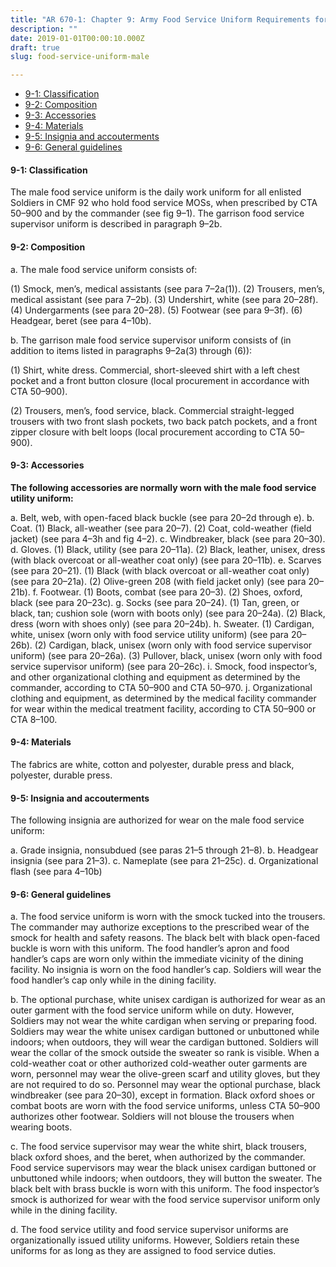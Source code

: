 ```yaml
---
title: "AR 670-1: Chapter 9: Army Food Service Uniform Requirements for Men"
description: ""
date: 2019-01-01T00:00:10.000Z
draft: true
slug: food-service-uniform-male

---
```


<ul>
<li><a href="#9-1">9-1: Classification</a></li> 
<li><a href="#9-2">9-2: Composition</a></li> 
<li><a href="#9-3">9-3: Accessories</a></li> 
<li><a href="#9-4">9-4: Materials</a></li>
<li><a href="#9-5">9-5: Insignia and accouterments</a></li> 
<li><a href="#9-6">9-6: General guidelines</a></li>
</ul>

<h4 id="9-1">9-1: Classification</h4>

The male food service uniform is the daily work uniform for all enlisted Soldiers in CMF 92 who hold food service MOSs, when prescribed by CTA 50–900 and by the commander (see fig 9–1). The garrison food service supervisor uniform is described in paragraph 9–2b.

<h4 id="9-2">9-2: Composition</h4>

a. The male food service uniform consists of:

(1) Smock, men’s, medical assistants (see para 7–2a(1)).
(2) Trousers, men’s, medical assistant (see para 7–2b).
(3) Undershirt, white (see para 20–28f).
(4) Undergarments (see para 20–28).
(5) Footwear (see para 9–3f).
(6) Headgear, beret (see para 4–10b).

b. The garrison male food service supervisor uniform consists of (in addition to items listed in paragraphs 9–2a(3) through (6)):

(1) Shirt, white dress. Commercial, short-sleeved shirt with a left chest pocket and a front button closure (local procurement in accordance with CTA 50–900).

(2) Trousers, men’s, food service, black. Commercial straight-legged trousers with two front slash pockets, two back patch pockets, and a front zipper closure with belt loops (local procurement according to CTA 50–900).

<h4 id="9-3">9-3: Accessories</h4>

<strong>The following accessories are normally worn with the male food service utility uniform:</strong>

a. Belt, web, with open-faced black buckle (see para 20–2d through e).
b. Coat.
(1) Black, all-weather (see para 20–7).
(2) Coat, cold-weather (field jacket) (see para 4–3h and fig 4–2).
c. Windbreaker, black (see para 20–30).
d. Gloves.
(1) Black, utility (see para 20–11a).
(2) Black, leather, unisex, dress (with black overcoat or all-weather coat only) (see para 20–11b).
e. Scarves (see para 20–21).
(1) Black (with black overcoat or all-weather coat only) (see para 20–21a).
(2) Olive-green 208 (with field jacket only) (see para 20–21b).
f. Footwear.
(1) Boots, combat (see para 20–3).
(2) Shoes, oxford, black (see para 20–23c).
g. Socks (see para 20–24).
(1) Tan, green, or black, tan; cushion sole (worn with boots only) (see para 20–24a).
(2) Black, dress (worn with shoes only) (see para 20–24b).
h. Sweater.
(1) Cardigan, white, unisex (worn only with food service utility uniform) (see para 20–26b).
(2) Cardigan, black, unisex (worn only with food service supervisor uniform) (see para 20–26a).
(3) Pullover, black, unisex (worn only with food service supervisor uniform) (see para 20–26c).
i. Smock, food inspector’s, and other organizational clothing and equipment as determined by the commander, according to CTA 50–900 and CTA 50–970.
j. Organizational clothing and equipment, as determined by the medical facility commander for wear within the medical treatment facility, according to CTA 50–900 or CTA 8–100.

<h4 id="9-4">9-4: Materials</h4>

The fabrics are white, cotton and polyester, durable press and black, polyester, durable press.

<h4 id="9-5">9-5: Insignia and accouterments</h4>

The following insignia are authorized for wear on the male food service uniform:

a. Grade insignia, nonsubdued (see paras 21–5 through 21–8).
b. Headgear insignia (see para 21–3).
c. Nameplate (see para 21–25c).
d. Organizational flash (see para 4–10b)

<h4 id="9-6">9-6: General guidelines</h4>

a. The food service uniform is worn with the smock tucked into the trousers. The commander may authorize exceptions to the prescribed wear of the smock for health and safety reasons. The black belt with black open-faced buckle is worn with this uniform. The food handler’s apron and food handler’s caps are worn only within the immediate vicinity of the dining facility. No insignia is worn on the food handler’s cap. Soldiers will wear the food handler’s cap only while in the dining facility.

b. The optional purchase, white unisex cardigan is authorized for wear as an outer garment with the food service uniform while on duty. However, Soldiers may not wear the white cardigan when serving or preparing food. Soldiers may wear the white unisex cardigan buttoned or unbuttoned while indoors; when outdoors, they will wear the cardigan buttoned. Soldiers will wear the collar of the smock outside the sweater so rank is visible. When a cold-weather coat or other authorized cold-weather outer garments are worn, personnel may wear the olive-green scarf and utility gloves, but they are not required to do so. Personnel may wear the optional purchase, black windbreaker (see para 20–30), except in formation. Black oxford shoes or combat boots are worn with the food service uniforms, unless CTA 50–900 authorizes other footwear. Soldiers will not blouse the trousers when wearing boots.

c. The food service supervisor may wear the white shirt, black trousers, black oxford shoes, and the beret, when authorized by the commander. Food service supervisors may wear the black unisex cardigan buttoned or unbuttoned while indoors; when outdoors, they will button the sweater. The black belt with brass buckle is worn with this uniform. The food inspector’s smock is authorized for wear with the food service supervisor uniform only while in the dining facility.

d. The food service utility and food service supervisor uniforms are organizationally issued utility uniforms. However, Soldiers retain these uniforms for as long as they are assigned to food service duties.

